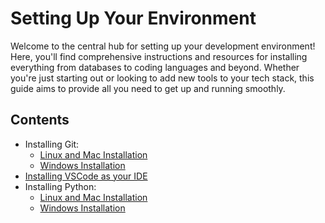 # Setting Up Your Environment

Welcome to the central hub for setting up your development environment! Here, you'll find comprehensive instructions and resources for installing everything from databases to coding languages and beyond. Whether you're just starting out or looking to add new tools to your tech stack, this guide aims to provide all you need to get up and running smoothly.

## Contents

* Installing Git:
  * [Linux and Mac Installation](./git/linux_and_mac/git_setup.md)
  * [Windows Installation](git/windows/git_setup.md)
* [Installing VSCode as your IDE](IDE/VSCode.md)
* Installing Python:
  * [Linux and Mac Installation](python/linux_and_mac/installing_python.md)
  * [Windows Installation](python/windows/installing_Python.md)
